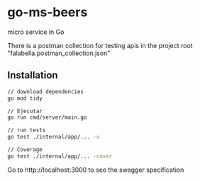 # go-ms-beers
micro service in Go

There is a postman collection for testing apis in the project root "falabella.postman_collection.json"

## Installation

  ```sh
// download dependencies
go mod tidy

// Ejecutar
go run cmd/server/main.go

// run tests
go test ./internal/app/... -v

// Coverage
go test ./internal/app/... -cover
```

Go to http://localhost:3000 to see the swagger specification
